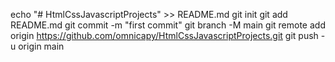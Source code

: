 echo "# HtmlCssJavascriptProjects" >> README.md
git init
git add README.md
git commit -m "first commit"
git branch -M main
git remote add origin https://github.com/omnicapy/HtmlCssJavascriptProjects.git
git push -u origin main
